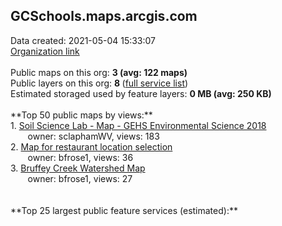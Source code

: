 <h2>GCSchools.maps.arcgis.com</h2> Data created: 2021-05-04 15:33:07 <br /><a target='new' href='https://GCSchools.maps.arcgis.com'>Organization link</a><br /><br />Public maps on this org: <b>3 (avg: 122 maps)</b><br />Public layers on this org: <b>8 </b>(<a target='new' href='https://services.arcgis.com/sC5POoedCkP49EVp/ArcGIS/rest/services'>full service list</a>)<br />Estimated storaged used by feature layers: <b>0 MB (avg: 250 KB)</b><br /><br />**Top 50 public maps by views:**<br />  1. <a target='new' href='https://www.arcgis.com/home/item.html?id=e2af4d2aaa82482c9a5e9757fe6e5113'>Soil Science Lab - Map - GEHS Environmental Science 2018</a> <br />  &nbsp;&nbsp;&nbsp;&nbsp; &nbsp;&nbsp;owner: sclaphamWV, views: 183<br />  2. <a target='new' href='https://www.arcgis.com/home/item.html?id=e7d4b7a6c0b84c06addb80f1415462b6'>Map for restaurant location selection</a> <br />  &nbsp;&nbsp;&nbsp;&nbsp; &nbsp;&nbsp;owner: bfrose1, views: 36<br />  3. <a target='new' href='https://www.arcgis.com/home/item.html?id=3817aac25af244ec91d3efac249905a0'>Bruffey Creek Watershed Map</a> <br />  &nbsp;&nbsp;&nbsp;&nbsp; &nbsp;&nbsp;owner: bfrose1, views: 27<br /><br /><br />**Top 25 largest public feature services (estimated):**<br />